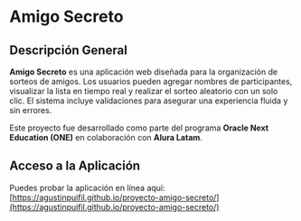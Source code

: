 # Amigo Secreto

## Descripción General

**Amigo Secreto** es una aplicación web diseñada para la organización de sorteos de amigos. Los usuarios pueden agregar nombres de participantes, visualizar la lista en tiempo real y realizar el sorteo aleatorio con un solo clic. El sistema incluye validaciones para asegurar una experiencia fluida y sin errores.

Este proyecto fue desarrollado como parte del programa **Oracle Next Education (ONE)** en colaboración con **Alura Latam**.

## Acceso a la Aplicación

Puedes probar la aplicación en línea aquí:  
[https://agustinpuifil.github.io/proyecto-amigo-secreto/](https://agustinpuifil.github.io/proyecto-amigo-secreto/)
